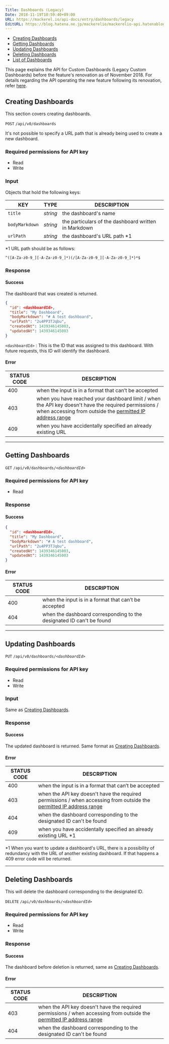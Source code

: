 ```yaml
---
Title: Dashboards (Legacy)
Date: 2018-11-19T10:59:40+09:00
URL: https://mackerel.io/api-docs/entry/dashboards/legacy
EditURL: https://blog.hatena.ne.jp/mackerelio/mackerelio-api.hatenablog.mackerel.io/atom/entry/10257846132672301050
---
```


<ul class="internal-nav">
  <li><a href="#create">Creating Dashboards</a></li>
  <li><a href="#get">Getting Dashboards</a></li>
  <li><a href="#update">Updating Dashboards</a></li>
  <li><a href="#delete">Deleting Dashboards</a></li>
  <li><a href="https://mackerel.io/api-docs/entry/dashboards#list">List of Dashboards</a></li>
</ul>

This page explains the API for Custom Dashboards (Legacy Custom Dashboards) before the feature's renovation as of November 2018. For details regarding the API operating the new feature following its renovation, refer [here](https://mackerel.io/api-docs/entry/dashboards).

<h2 id="create">Creating Dashboards</h2>

This section covers creating dashboards.

<p class="type-post">
  <code>POST</code>
  <code>/api/v0/dashboards</code>
</p>

It's not possible to specify a URL path that is already being used to create a new dashboard.

### Required permissions for API key

<ul class="api-key">
  <li class="label-read">Read</li>
  <li class="label-write">Write</li>
</ul>

### Input

Objects that hold the following keys:

| KEY     | TYPE   | DESCRIPTION |
| -------- | ------ | ----------- |
| `title`   | *string* | the dashboard's name |
| `bodyMarkdown`   | *string* | the particulars of the dashboard written in Markdown |
| `urlPath` | *string* | the dashboard's URL path *1 |

*1 URL path should be as follows:

`^([A-Za-z0-9_][-A-Za-z0-9_]*)(/[A-Za-z0-9_][-A-Za-z0-9_]*)*$`

### Response

#### Success

The dashboard that was created is returned.

```json
{
  "id": <dashboardId>,
  "title": "My Dashboard",
  "bodyMarkdown": "# A test dashboard",
  "urlPath": "2u4PP3TJqbu",
  "createdAt": 1439346145003,
  "updatedAt": 1439346145003
}
```

`<dashboardId>` : This is the ID that was assigned to this dashboard. With future requests, this ID will identify the dashboard.

#### Error

<table class="default api-error-table">
  <thead>
    <tr>
      <th class="status-code">STATUS CODE</th>
      <th class="description">DESCRIPTION</th>
    </tr>
  </thead>
  <tbody>
    <tr>
      <td>400</td>
      <td>when the input is in a format that can’t be accepted</td>
    </tr>
    <tr>
      <td>403</td>
      <td>when you have reached your dashboard limit / when the API key doesn't have the required permissions / when accessing from outside the <a href="https://mackerel.io/docs/entry/faq/organization/ip-restriction" target="_blank">permitted IP address range</a></td>
    </tr>
    <tr>
      <td>409</td>
      <td>when you have accidentally specified an already existing URL</td>
    </tr>
  </tbody>
</table>

----------------------------------------------

<h2 id="get">Getting Dashboards</h2>

<p class="type-get">
  <code>GET</code>
  <code>/api/v0/dashboards/<em>&lt;dashboardId&gt;</em></code>
</p>

### Required permissions for API key

<ul class="api-key">
  <li class="label-read">Read</li>
</ul>

### Response

#### Success

```json
{
  "id": <dashboardId>,
  "title": "My Dashboard",
  "bodyMarkdown": "# A test dashboard",
  "urlPath": "2u4PP3TJqbu",
  "createdAt": 1439346145003,
  "updatedAt": 1439346145003
}
```
#### Error

<table class="default api-error-table">
  <thead>
    <tr>
      <th class="status-code">STATUS CODE</th>
      <th class="description">DESCRIPTION</th>
    </tr>
  </thead>
  <tbody>
    <tr>
      <td>400</td>
      <td>when the input is in a format that can’t be accepted</td>
    </tr>
    <tr>
      <td>404</td>
      <td>when the dashboard corresponding to the designated ID can't be found</td>
    </tr>
  </tbody>
</table>

----------------------------------------------

<h2 id="update">Updating Dashboards</h2>

<p class="type-put">
  <code>PUT</code>
  <code>/api/v0/dashboards/<em>&lt;dashboardId&gt;</em></code>
</p>

### Required permissions for API key

<ul class="api-key">
  <li class="label-read">Read</li>
  <li class="label-write">Write</li>
</ul>

### Input

Same as [Creating Dashboards](#create).

### Response

#### Success

The updated dashboard is returned. Same format as [Creating Dashboards](#create).

#### Error

<table class="default api-error-table">
  <thead>
    <tr>
      <th class="status-code">STATUS CODE</th>
      <th class="description">DESCRIPTION</th>
    </tr>
  </thead>
  <tbody>
    <tr>
      <td>400</td>
      <td>when the input is in a format that can’t be accepted</td>
    </tr>
    <tr>
      <td>403</td>
      <td>when the API key doesn't have the required permissions / when accessing from outside the <a href="https://mackerel.io/docs/entry/faq/organization/ip-restriction" target="_blank">permitted IP address range</a></td>
    </tr>
    <tr>
      <td>404</td>
      <td>when the dashboard corresponding to the designated ID can't be found</td>
    </tr>
    <tr>
      <td>409</td>
      <td>when you have accidentally specified an already existing URL *1 </td>
    </tr>
  </tbody>
</table>

 *1 When you want to update a dashboard's URL, there is a possibility of redundancy with the URL of another existing dashboard. If that happens a 409 error code will be returned.

----------------------------------------------

<h2 id="delete">Deleting Dashboards</h2>

This will delete the dashboard corresponding to the designated ID.

<p class="type-delete">
  <code>DELETE</code>
  <code>/api/v0/dashboards/<em>&lt;dashboardId&gt;</em></code>
</p>

### Required permissions for API key

<ul class="api-key">
  <li class="label-read">Read</li>
  <li class="label-write">Write</li>
</ul>

### Response

#### Success

The dashboard before deletion is returned, same as [Creating Dashboards](#create).

#### Error

<table class="default api-error-table">
  <thead>
    <tr>
      <th class="status-code">STATUS CODE</th>
      <th class="description">DESCRIPTION</th>
    </tr>
  </thead>
  <tbody>
    <tr>
      <td>403</td>
      <td>when the API key doesn't have the required permissions / when accessing from outside the <a href="https://mackerel.io/docs/entry/faq/organization/ip-restriction" target="_blank">permitted IP address range</a></td>
    </tr>
    <tr>
      <td>404</td>
      <td>when the dashboard corresponding to the designated ID can't be found</td>
    </tr>
  </tbody>
</table>
